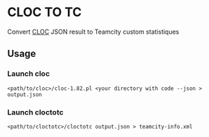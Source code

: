# CLOC TO TC

Convert [CLOC](https://github.com/AlDanial/cloc) JSON result to Teamcity custom statistiques

## Usage

### Launch cloc

```
<path/to/cloc>/cloc-1.82.pl <your directory with code --json > output.json
```

### Launch cloctotc

```
<path/to/cloctotc>/cloctotc output.json > teamcity-info.xml
```
